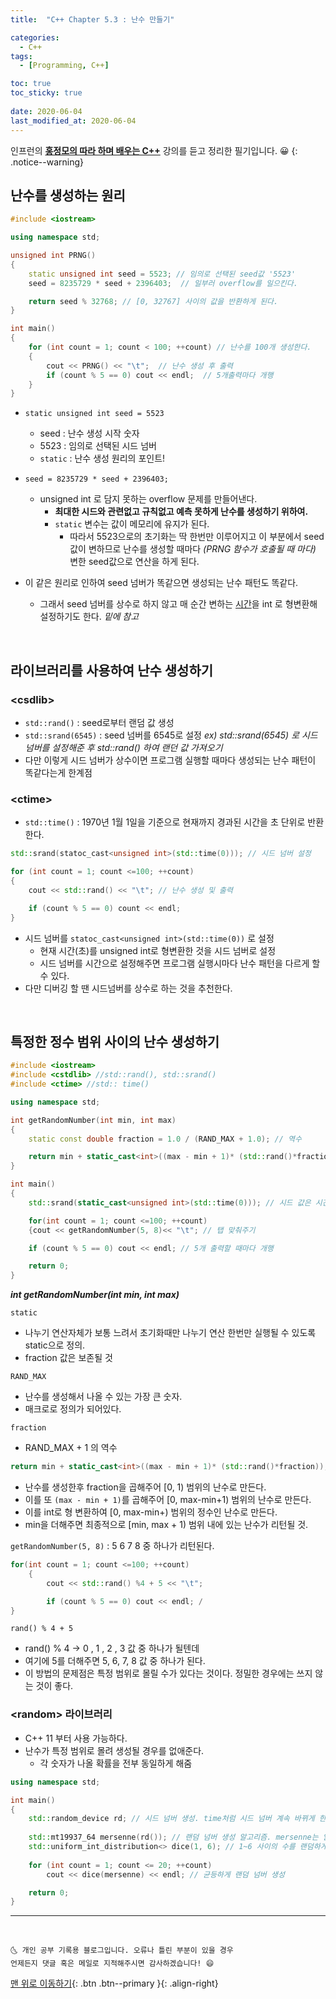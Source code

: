 ```yaml
---
title:  "C++ Chapter 5.3 : 난수 만들기" 

categories:
  - C++
tags:
  - [Programming, C++]

toc: true
toc_sticky: true
 
date: 2020-06-04
last_modified_at: 2020-06-04
---
```

인프런의 **<u>홍정모의 따라 하며 배우는 C++</u>** 강의를 듣고 정리한 필기입니다. 😀
{: .notice--warning}

## 난수를 생성하는 원리
```cpp
#include <iostream>

using namespace std;

unsigned int PRNG()
{
	static unsigned int seed = 5523; // 임의로 선택된 seed값 '5523'
	seed = 8235729 * seed + 2396403;  // 일부러 overflow를 일으킨다. 

	return seed % 32768; // [0, 32767] 사이의 값을 반환하게 된다.
}

int main()
{
	for (int count = 1; count < 100; ++count) // 난수를 100개 생성한다. 
	{
		cout << PRNG() << "\t";  // 난수 생성 후 출력
		if (count % 5 == 0) cout << endl;  // 5개출력마다 개행
	}
}
```

- `static unsigned int seed = 5523`
  - seed : 난수 생성 시작 숫자
  - 5523 : 임의로 선택된 시드 넘버
  - `static` : 난수 생성 원리의 포인트!  


- `seed = 8235729 * seed + 2396403;` 
  - unsigned int 로 담지 못하는 overflow 문제를 만들어낸다.
    - **최대한 시드와 관련없고 규칙없고 예측 못하게 난수를 생성하기 위하여.**
	- `static` 변수는 값이 메모리에 유지가 된다. 
	  - 따라서 5523으로의 초기화는 딱 한번만 이루어지고 이 부분에서 seed값이 변하므로 난수를 생성할 때마다 *(PRNG 함수가 호출될 때 마다)* 변한 seed값으로 연산을 하게 된다.  

- 이 같은 원리로 인하여 seed 넘버가 똑같으면 생성되는 난수 패턴도 똑같다.
  - 그래서 seed 넘버를 상수로 하지 않고 매 순간 변하는 <u>시간</u>을 int 로 형변환해 설정하기도 한다. *밑에 참고*

<br>

## 라이브러리를 사용하여 난수 생성하기 
### \<csdlib>
- `std::rand()` : seed로부터 랜덤 값 생성
- `std::srand(6545)` : seed 넘버를 6545로 설정
  *ex) std::srand(6545) 로 시드 넘버를 설정해준 후 std::rand() 하여 랜던 값 가져오기*
- 다만 이렇게 시드 넘버가 상수이면 프로그램 실행할 때마다 생성되는 난수 패턴이 똑같다는게 한계점

### \<ctime>
- `std::time()` : 1970년 1월 1일을 기준으로 현재까지 경과된 시간을 초 단위로 반환한다.

```cpp
std::srand(statoc_cast<unsigned int>(std::time(0))); // 시드 넘버 설정

for (int count = 1; count <=100; ++count)
{
	cout << std::rand() << "\t"; // 난수 생성 및 출력

	if (count % 5 == 0) count << endl; 
}
```
- 시드 넘버를 `statoc_cast<unsigned int>(std::time(0))` 로 설정
  - 현재 시간(초)를 unsigned int로 형변환한 것을 시드 넘버로 설정
  - 시드 넘버를 시간으로 설정해주면 프로그램 실행시마다 난수 패턴을 다르게 할 수 있다. 
- 다만 디버깅 할 땐 시드넘버를 상수로 하는 것을 추천한다.

<br>

## 특정한 정수 범위 사이의 난수 생성하기

```cpp
#include <iostream>
#include <cstdlib> //std::rand(), std::srand()
#include <ctime> //std:: time()

using namespace std;

int getRandomNumber(int min, int max)
{
	static const double fraction = 1.0 / (RAND_MAX + 1.0); // 역수

	return min + static_cast<int>((max - min + 1)* (std::rand()*fraction));
}

int main()
{
	std::srand(static_cast<unsigned int>(std::time(0))); // 시드 값은 시간으로.

	for(int count = 1; count <=100; ++count)
	{cout << getRandomNumber(5, 8)<< "\t"; // 탭 맞춰주기

	if (count % 5 == 0) cout << endl; // 5개 출력할 때마다 개행

	return 0;
}

```
***int getRandomNumber(int min, int max)*** 

`static`
- 나누기 연산자체가 보통 느려서 초기화때만 나누기 연산 한번만 실행될 수 있도록 static으로 정의.
- fraction 값은 보존될 것

`RAND_MAX` 
- 난수를 생성해서 나올 수 있는 가장 큰 숫자.
- 매크로로 정의가 되어있다. 

`fraction`
- RAND_MAX + 1 의 역수

```cpp
return min + static_cast<int>((max - min + 1)* (std::rand()*fraction));
```

- 난수를 생성한후 fraction을 곱해주어 [0, 1) 범위의 난수로 만든다. 
- 이를 또 `(max - min + 1)`를 곱해주어 [0, max-min+1) 범위의 난수로 만든다.
- 이를 int로 형 변환하여 [0, max-min+) 범위의 정수인 난수로 만든다.
- min을 더해주면 최종적으로 [min, max + 1) 범위 내에 있는 난수가 리턴될 것.

`getRandomNumber(5, 8)` : 5 6 7 8 중 하나가 리턴된다. 

```cpp
for(int count = 1; count <=100; ++count)
	{
		cout << std::rand() %4 + 5 << "\t"; 

		if (count % 5 == 0) cout << endl; /
}
```

`rand() % 4 + 5`
- rand() % 4 -> 0 , 1 , 2 , 3 값 중 하나가 될텐데
- 여기에 5를 더해주면 5, 6, 7, 8 값 중 하나가 된다.
- 이 방법의 문제점은 특정 범위로 몰릴 수가 있다는 것이다. 정밀한 경우에는 쓰지 않는 것이 좋다.

### \<random> 라이브러리
- C++ 11 부터 사용 가능하다.
- 난수가 특정 범위로 몰려 생성될 경우를 없애준다.
  - 각 숫자가 나올 확률을 전부 동일하게 해줌

```cpp
using namespace std;

int main()
{
	std::random_device rd; // 시드 넘버 생성. time처럼 시드 넘버 계속 바뀌게 한다.
	
	std::mt19937_64 mersenne(rd()); // 랜덤 넘버 생성 알고리즘. mersenne는 알고리즘 이름이다.
	std::uniform_int_distribution<> dice(1, 6); // 1~6 사이의 수를 랜덤하게 만든다. 단, 각 숫자가 나올 확률은 전부 동일하다.
	
	for (int count = 1; count <= 20; ++count)
		cout << dice(mersenne) << endl; // 균등하게 랜덤 넘버 생성

	return 0;
}
```

***
<br>

    🌜 개인 공부 기록용 블로그입니다. 오류나 틀린 부분이 있을 경우 
    언제든지 댓글 혹은 메일로 지적해주시면 감사하겠습니다! 😄

[맨 위로 이동하기](#){: .btn .btn--primary }{: .align-right}
